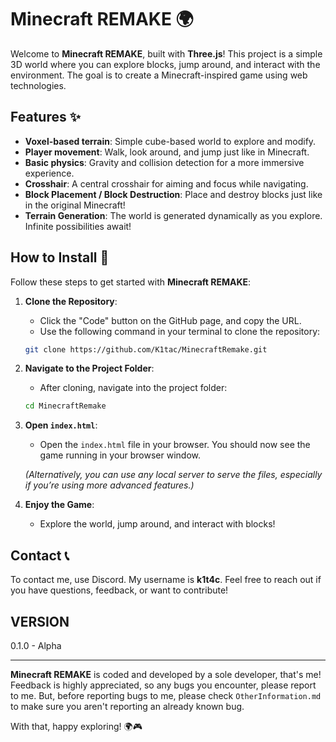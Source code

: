 # Minecraft REMAKE 🌍

Welcome to **Minecraft REMAKE**, built with **Three.js**! This project is a simple 3D world where you can explore blocks, jump around, and interact with the environment. The goal is to create a Minecraft-inspired game using web technologies. 

## Features ✨
- **Voxel-based terrain**: Simple cube-based world to explore and modify.
- **Player movement**: Walk, look around, and jump just like in Minecraft.
- **Basic physics**: Gravity and collision detection for a more immersive experience.
- **Crosshair**: A central crosshair for aiming and focus while navigating.
- **Block Placement / Block Destruction**: Place and destroy blocks just like in the original Minecraft!
- **Terrain Generation**: The world is generated dynamically as you explore. Infinite possibilities await!

## How to Install 🚀

Follow these steps to get started with **Minecraft REMAKE**:

1. **Clone the Repository**:
    - Click the "Code" button on the GitHub page, and copy the URL.
    - Use the following command in your terminal to clone the repository:
    ```bash
    git clone https://github.com/K1tac/MinecraftRemake.git
    ```

2. **Navigate to the Project Folder**:
    - After cloning, navigate into the project folder:
    ```bash
    cd MinecraftRemake
    ```

3. **Open `index.html`**:
    - Open the `index.html` file in your browser. You should now see the game running in your browser window.

    *(Alternatively, you can use any local server to serve the files, especially if you’re using more advanced features.)*

4. **Enjoy the Game**: 
    - Explore the world, jump around, and interact with blocks!

## Contact 📞

To contact me, use Discord. My username is **k1t4c**. Feel free to reach out if you have questions, feedback, or want to contribute!

## VERSION
0.1.0 - Alpha

---

**Minecraft REMAKE** is coded and developed by a sole developer, that's me! Feedback is highly appreciated, so any bugs you encounter, please report to me. But, before reporting bugs to me, please check `OtherInformation.md` to make sure you aren't reporting an already known bug.

With that,
happy exploring! 🌍🎮
